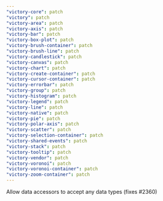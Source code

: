 ```yaml
---
"victory-core": patch
"victory": patch
"victory-area": patch
"victory-axis": patch
"victory-bar": patch
"victory-box-plot": patch
"victory-brush-container": patch
"victory-brush-line": patch
"victory-candlestick": patch
"victory-canvas": patch
"victory-chart": patch
"victory-create-container": patch
"victory-cursor-container": patch
"victory-errorbar": patch
"victory-group": patch
"victory-histogram": patch
"victory-legend": patch
"victory-line": patch
"victory-native": patch
"victory-pie": patch
"victory-polar-axis": patch
"victory-scatter": patch
"victory-selection-container": patch
"victory-shared-events": patch
"victory-stack": patch
"victory-tooltip": patch
"victory-vendor": patch
"victory-voronoi": patch
"victory-voronoi-container": patch
"victory-zoom-container": patch
---
```


Allow data accessors to accept any data types (fixes #2360)
